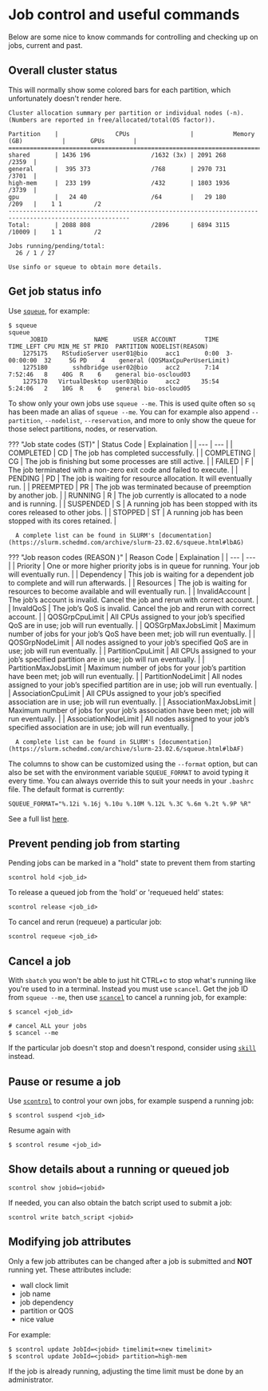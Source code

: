 # Job control and useful commands
Below are some nice to know commands for controlling and checking up on jobs, current and past.

## Overall cluster status
This will normally show some colored bars for each partition, which unfortunately doesn't render here.
```
Cluster allocation summary per partition or individual nodes (-n).
(Numbers are reported in free/allocated/total(OS factor)).

Partition    |                CPUs                 |           Memory (GB)           |       GPUs        |
========================================================================================================
shared       | 1436 196                 /1632 (3x) | 2091 268                 /2359  |           
general      |  395 373                 /768       | 2970 731                 /3701  |           
high-mem     |  233 199                 /432       | 1803 1936                /3739  |           
gpu          |   24 40                  /64        |   29 180                 /209   |    1 1         /2    
--------------------------------------------------------------------------------------------------------
Total:       | 2088 808                 /2896      | 6894 3115                /10009 |    1 1         /2    

Jobs running/pending/total:
  26 / 1 / 27

Use sinfo or squeue to obtain more details.

```

## Get job status info
Use [`squeue`](https://slurm.schedmd.com/archive/slurm-23.02.6/squeue.html), for example:
```
$ squeue
squeue
      JOBID             NAME       USER ACCOUNT        TIME   TIME_LEFT CPU MIN_ME ST PRIO  PARTITION NODELIST(REASON)
    1275175    RStudioServer user01@bio     acc1       0:00  3-00:00:00  32     5G PD    4    general (QOSMaxCpuPerUserLimit)
    1275180       sshdbridge user02@bio     acc2       7:14     7:52:46   8    40G  R    6    general bio-oscloud03
    1275170   VirtualDesktop user03@bio     acc2      35:54     5:24:06   2    10G  R    6    general bio-oscloud05
```

To show only your own jobs use `squeue --me`. This is used quite often so `sq` has been made an alias of `squeue --me`. You can for example also append `--partition`, `--nodelist`, `--reservation`, and more to only show the queue for those select partitions, nodes, or reservation.

??? "Job state codes (ST)"
      | Status	Code | Explaination |
      | --- | --- |
      | COMPLETED | CD | The job has completed successfully. |
      | COMPLETING | CG | The job is finishing but some processes are still active. |
      | FAILED | F | The job terminated with a non-zero exit code and failed to execute. |
      | PENDING | PD | The job is waiting for resource allocation. It will eventually run. |
      | PREEMPTED | PR | The job was terminated because of preemption by another job. |
      | RUNNING | R | The job currently is allocated to a node and is running. |
      | SUSPENDED | S | A running job has been stopped with its cores released to other jobs. |
      | STOPPED | ST | A running job has been stopped with its cores retained. |

      A complete list can be found in SLURM's [documentation](https://slurm.schedmd.com/archive/slurm-23.02.6/squeue.html#lbAG)

??? "Job reason codes (REASON )"
      | Reason Code | Explaination |
      | --- | --- |
      | Priority | One or more higher priority jobs is in queue for running. Your job will eventually run. |
      | Dependency | This job is waiting for a dependent job to complete and will run afterwards. |
      | Resources | The job is waiting for resources to become available and will eventually run. |
      | InvalidAccount | The job’s account is invalid. Cancel the job and rerun with correct account. |
      | InvaldQoS | The job’s QoS is invalid. Cancel the job and rerun with correct account. |
      | QOSGrpCpuLimit | All CPUs assigned to your job’s specified QoS are in use; job will run eventually. |
      | QOSGrpMaxJobsLimit | Maximum number of jobs for your job’s QoS have been met; job will run eventually. |
      | QOSGrpNodeLimit | All nodes assigned to your job’s specified QoS are in use; job will run eventually. |
      | PartitionCpuLimit | All CPUs assigned to your job’s specified partition are in use; job will run eventually. |
      | PartitionMaxJobsLimit | Maximum number of jobs for your job’s partition have been met; job will run eventually. |
      | PartitionNodeLimit | All nodes assigned to your job’s specified partition are in use; job will run eventually. |
      | AssociationCpuLimit | All CPUs assigned to your job’s specified association are in use; job will run eventually. |
      | AssociationMaxJobsLimit | Maximum number of jobs for your job’s association have been met; job will run eventually. |
      | AssociationNodeLimit | All nodes assigned to your job’s specified association are in use; job will run eventually. |

      A complete list can be found in SLURM's [documentation](https://slurm.schedmd.com/archive/slurm-23.02.6/squeue.html#lbAF)

The columns to show can be customized using the `--format` option, but can also be set with the environment variable `SQUEUE_FORMAT` to avoid typing it every time. You can always override this to suit your needs in your `.bashrc` file. The default format is currently:

```
SQUEUE_FORMAT="%.12i %.16j %.10u %.10M %.12L %.3C %.6m %.2t %.9P %R"
```

See a full list [here](https://slurm.schedmd.com/archive/slurm-23.02.6/squeue.html#OPT_format).

## Prevent pending job from starting
Pending jobs can be marked in a "hold" state to prevent them from starting
```
scontrol hold <job_id>
```

To release a queued job from the ‘hold’ or 'requeued held' states:
```
scontrol release <job_id>
```

To cancel and rerun (requeue) a particular job:
```
scontrol requeue <job_id>
```

## Cancel a job
With `sbatch` you won't be able to just hit CTRL+c to stop what's running like you're used to in a terminal. Instead you must use `scancel`. Get the job ID from `squeue --me`, then use [`scancel`](https://slurm.schedmd.com/archive/slurm-23.02.6/scancel.html) to cancel a running job, for example:
```
$ scancel <job_id>

# cancel ALL your jobs
$ scancel --me
```

If the particular job doesn't stop and doesn't respond, consider using [`skill`](https://slurm.schedmd.com/archive/slurm-23.02.6/skill.html) instead.

## Pause or resume a job
Use [`scontrol`](https://slurm.schedmd.com/archive/slurm-23.02.6/scontrol.html) to control your own jobs, for example suspend a running job:
```
$ scontrol suspend <job_id>
```

Resume again with
```
$ scontrol resume <job_id>
```

## Show details about a running or queued job
```
scontrol show jobid=<jobid>
```

If needed, you can also obtain the batch script used to submit a job:
```
scontrol write batch_script <jobid>
```

## Modifying job attributes
Only a few job attributes can be changed after a job is submitted and **NOT** running yet. These attributes include:

 - wall clock limit
 - job name
 - job dependency
 - partition or QOS
 - nice value

For example:
```
$ scontrol update JobId=<jobid> timelimit=<new timelimit>
$ scontrol update JobId=<jobid> partition=high-mem
```

If the job is already running, adjusting the time limit must be done by an administrator.
